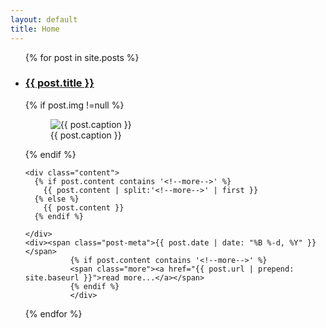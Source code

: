 ```yaml
---
layout: default
title: Home
---
```


<ul class="post-list">
    {% for post in site.posts %}
      <li>
<article class="post-article">
  <h3><a href="/{{ post.url }}">{{ post.title }}</a></h3>
  
  {% if post.img !=null %}
          <figure>
              <img src="/img/posts/{{ post.img }}" class="post-img" alt="{{ post.caption }}">
            </a>
              <figcaption>{{ post.caption }}</figcaption>
          </figure>
  {% endif %}
          
    <div class="content">
      {% if post.content contains '<!--more-->' %}
        {{ post.content | split:'<!--more-->' | first }}
      {% else %}
        {{ post.content }}
      {% endif %}
  
    </div>
    <div><span class="post-meta">{{ post.date | date: "%B %-d, %Y" }}</span>
              {% if post.content contains '<!--more-->' %}
              <span class="more"><a href="{{ post.url | prepend: site.baseurl }}">read more...</a></span>
              {% endif %}
              </div>
</article>
  </li>
    {% endfor %}
  </ul>


